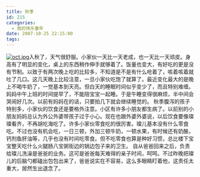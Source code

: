 ```yaml
---
title: 秋季
id: 215
categories:
  - 我的快乐童年
date: 2007-10-25 22:15:00
tags:
---
```


[![oct.jpg](http://www.candreams.com/images/2007/10/oct.jpg "oct.jpg")](http://www.candreams.com/images/2007/10/oct.jpg "oct.jpg")入秋了，天气很舒服。小家伙一天比一天老成，也一天比一天顽皮。身高有了明显的变化，桌上的东西稍作伸手就够着了。饭量也变大，有好吃的更是没有节制。以致于有两次晚上吃的比较多，不知道是不是有什么呛着了，咳着咳着就吐了几口。这几天晚上比较注意，一旦小家伙吃饱了就算了。最近变化最大的是晚上不喝牛奶了，一觉基本到天亮。但白天的睡眠时间似乎变少了，而且特别难缠。妈妈中午上班的时间提早了，不能陪宝宝一起睡。于是午睡变得很麻烦，半中间会哭闹好几次。以前有妈妈在的话，只要拍几下就会继续睡觉的。
秋季腹泻的孩子特别多，小家伙的饮食还是要格外注意。小区有许多小朋友都生病了。以前别的小朋友妈妈总认为外公外婆带孩子过于小心。现在也跟外婆外婆说，以后饮食要像璨璨看齐，不再胡吃海吃了。许多小家伙零食吃的很厉害。璨儿基本没有什么零食吃。不过也没有机会吃，一日三顿，外加三顿牛奶，一顿水果，有时候还有奶酪，钙剂鱼肝油等，几乎也没有时间吃零食。但不吃零食也算是种好习惯，总比楼下宝宝整天吃什么火腿肠八宝粥街边的锅边包子来的卫生。
自从爸爸回来之后，负责给璨儿洗澡是爸爸的业务。这可是爸爸每天难得的亲子时间，呵呵。不过昨晚把璨儿的后脑勺都磕出包包出来了，爸爸说实在不容易，这么多眼睛盯着他，这责任太重大，居然生出退念了。